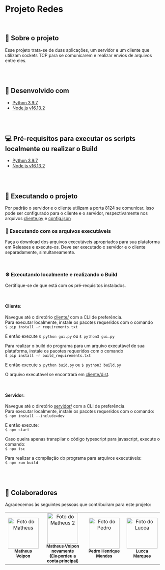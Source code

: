 # Projeto Redes

<!-- ![GitHub repo size](https://img.shields.io/github/repo-size/repoOwner/repoName?style=for-the-badge&label=tamanho%20do%20repo&color=blueviolet)
![GitHub contributors](https://img.shields.io/github/contributors/repoOwner/repoName?style=for-the-badge&label=colaboradores&color=blueviolet)
![GitHub stars](https://img.shields.io/github/stars/repoOwner/repoName?style=for-the-badge&label=estrelas&color=blueviolet) -->

<br>


## 📜 Sobre o projeto  

Esse projeto trata-se de duas aplicações, um servidor e um cliente que utilizam sockets TCP para se comunicarem e realizar envios de arquivos entre eles.

<br />
<br />

## 🔨 Desenvolvido com

* [Python 3.9.7](https://www.python.org/)  
* [Node.js v16.13.2](https://nodejs.org/)  

<br />
<br />

## 💻 Pré-requisitos para executar os scripts localmente ou realizar o Build


* [Python 3.9.7](https://www.python.org/)
* [Node.js v16.13.2](https://nodejs.org/) 

<br />
<br />

## 🚀 Executando o projeto

Por padrão o servidor e o cliente utilizam a porta 8124 se comunicar. Isso pode ser configurado para o cliente e o servidor, respectivamente nos arquivos [cliente.py](./cliente/cliente.py) e [config.json](./servidor/src/config.json)
<br />

### 🔌 Executando com os arquivos executáveis  

Faça o download dos arquivos executáveis apropriados para sua plataforma em Releases e execute-os. Deve ser executado o servidor e o cliente separadamente, simultaneamente.  



<br />

### ⚙️ Executando localmente e realizando o Build

Certifique-se de que está com os pré-requisitos instalados.  

<br />

#### Cliente:

Navegue até o diretório [cliente/](./cliente/)  com a CLI de preferência.  
Para executar localmente, instale os pacotes requeridos com o comando  
`$ pip install -r requirements.txt`  

E então execute  `$ python gui.py` ou `$ python3 gui.py`  

Para realizar o build do programa para um arquivo executável de sua plataforma, instale os pacotes requeridos com o comando  
`$ pip install -r build_requirements.txt`  

E então execute  `$ python buid.py` ou `$ python3 build.py` 

O arquivo executável se encontrará em [cliente/dist](./cliente/).

<br />

#### Servidor:

Navegue até o diretório [servidor/](./servidor/)  com a CLI de preferência.  
Para executar localmente, instale os pacotes requeridos com o comando:  
`$ npm install --include=dev`  

E então execute:  
`$ npm start`  

Caso queira apenas transpilar o código typescript para javascript, execute o comando:  
`$ npx tsc`

Para realizar a compilação do programa para arquivos executáveis:  
`$ npm run build`

<br />
<br />

## 🤝 Colaboradores

Agradecemos às seguintes pessoas que contribuíram para este projeto:

<table>
  <tr>
    <td align="center">
      <a href="https://github.com/MathVolps">
        <img src="https://avatars.githubusercontent.com/u/50723951" width="100px;" alt="Foto do Matheus"/><br>
        <sub>
          <b>Matheus Volpon</b>
        </sub>
      </a>
    </td>
    <td align="center">
      <a href="https://github.com/matheusvvb-19">
        <img src="https://avatars.githubusercontent.com/u/84142397" width="100px;" alt="Foto do Matheus 2"/><br>
        <sub>
          <b>Matheus Volpon novamente</b>
          <br>
          <b>(Ele perdeu a conta principal)</b>
        </sub>
      </a>
    </td>
    <td align="center">
      <a href="https://github.com/Pedrohme">
        <img src="https://avatars.githubusercontent.com/u/48974272" width="100px;" alt="Foto do Pedro"/><br>
        <sub>
          <b>Pedro Henrique Mendes</b>
        </sub>
      </a>
    </td>
    <td align="center">
      <a href="https://github.com/luccamapt">
        <img src="https://avatars.githubusercontent.com/u/62125928" width="100px;" alt="Foto do Lucca"/><br>
        <sub>
          <b>Lucca Marques</b>
        </sub>
      </a>
    </td>
  </tr>
</table>

